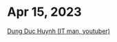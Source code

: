 # Apr 15, 2023

[Dung Duc Huynh (IT man, youtuber)](Dung%20Duc%20Huynh%20(IT%20man,%20youtuber).md)
